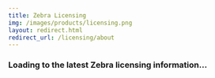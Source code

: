 ```yaml
---
title: Zebra Licensing
img: /images/products/licensing.png
layout: redirect.html
redirect_url: /licensing/about
---
```


### Loading to the latest Zebra licensing information...

<!--
  menu:
  title: Zebra Licensing
  img: /licensing/images/logo.png
  versions:
    - versionto: 2-0
      versionfrom: 2-0
      default: /licensing/about
      label: '2.0'
    - versionto: 2-0
      versionfrom: 2-0
      default: /licensing/about
      label: '2.0'
  items:
    - title: About
      url: /licensing/about
    - title: Setup
      url: /licensing/process
    - title: FAQ
      url: /licensing/faq
    - icon: fa fa-search
      url: /licensing/search
-->